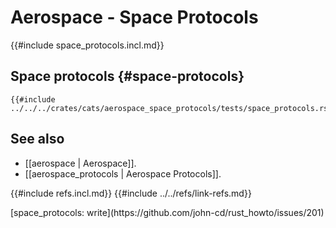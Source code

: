 # Aerospace - Space Protocols

{{#include space_protocols.incl.md}}

## Space protocols {#space-protocols}

```rust,editable
{{#include ../../../crates/cats/aerospace_space_protocols/tests/space_protocols.rs:example}}
```

## See also

- [[aerospace | Aerospace]].
- [[aerospace_protocols | Aerospace Protocols]].

{{#include refs.incl.md}}
{{#include ../../refs/link-refs.md}}

<div class="hidden">
[space_protocols: write](https://github.com/john-cd/rust_howto/issues/201)
</div>
